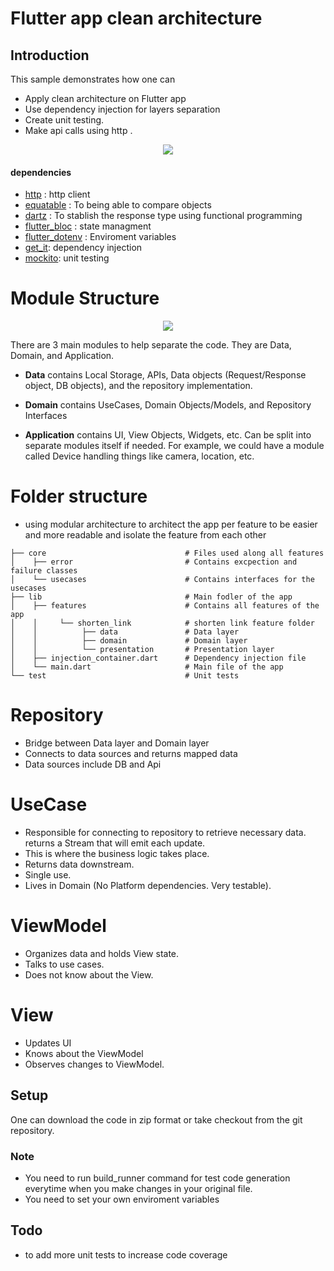 # Flutter app clean architecture



## Introduction

This sample demonstrates how one can

- Apply clean architecture on Flutter app 
- Use dependency injection for layers separation
- Create unit testing.
- Make api calls using http .

<p align="center">
  <img src="https://i0.wp.com/resocoder.com/wp-content/uploads/2019/08/Clean-Architecture-Flutter-Diagram.png?resize=556%2C707&ssl=1" />
</p>

#### dependencies

- [http](https://pub.dev/packages/http) : http client
- [equatable](https://pub.dev/packages/equatable) : To being able to compare objects 
- [dartz](https://pub.dev/packages/dartz) : To stablish the response type using functional programming
- [flutter_bloc](https://pub.dev/packages/flutter_bloc) : state managment 
- [flutter_dotenv](https://pub.dev/packages/flutter_dotenv) : Enviroment variables 
- [get_it](https://pub.dev/packages/get_it): dependency injection
- [mockito](https://pub.dev/packages/mockito): unit testing

# Module Structure

<p align="center">
  <img src="https://camo.githubusercontent.com/a5485a38e6af7aa1055807a47e1833fc9a35eb7b997940b26936dcffae760623/68747470733a2f2f6d69726f2e6d656469756d2e636f6d2f6d61782f3737322f302a73664344456235373157442d374566502e6a7067" />
</p>

There are 3 main modules to help separate the code. They are Data, Domain, and Application.

- **Data** contains Local Storage, APIs, Data objects (Request/Response object, DB objects), and the repository implementation.

- **Domain** contains UseCases, Domain Objects/Models, and Repository Interfaces

- **Application** contains UI, View Objects, Widgets, etc. Can be split into separate modules itself if needed. For example, we could have a module called Device handling things like camera, location, etc.


# Folder structure
- using modular architecture to architect the app per feature to be easier and more readable and isolate the feature from each other
```
├── core                               # Files used along all features
│    ├── error                         # Contains excpection and failure classes
│    └── usecases                      # Contains interfaces for the usecases
├── lib                                # Main fodler of the app
│    ├── features                      # Contains all features of the app
│    │     └── shorten_link            # shorten link feature folder
│    │          ├── data               # Data layer
│    │          ├── domain             # Domain layer
│    │          └── presentation       # Presentation layer
│    ├── injection_container.dart      # Dependency injection file
│    └── main.dart                     # Main file of the app
└── test                               # Unit tests

```

# Repository
- Bridge between Data layer and Domain layer
- Connects to data sources and returns mapped data
- Data sources include DB and Api

# UseCase
- Responsible for connecting to repository to retrieve necessary data. returns a Stream that will emit each update.
- This is where the business logic takes place.
- Returns data downstream.
- Single use.
- Lives in Domain (No Platform dependencies. Very testable).

# ViewModel
- Organizes data and holds View state.
- Talks to use cases.
- Does not know about the View.

# View
- Updates UI
- Knows about the ViewModel
- Observes changes to ViewModel.

## Setup

One can download the code in zip format or take checkout from the git repository.

### Note
- You need to run build_runner command for test code generation everytime when you make changes in your original file.
- You need to set your own enviroment variables
## Todo
- to add more unit tests to increase code coverage
